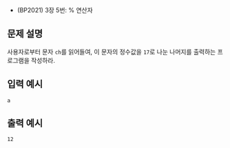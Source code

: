  - (BP2021) 3장 5번: % 연산자
 ## 문제 설명
사용자로부터 문자 `ch`를 읽어들여, 이 문자의 정수값을 `17`로 나눈 나머지를 출력하는 프로그램을 작성하라.

## 입력 예시
```
a
```

## 출력 예시
```
12
```
